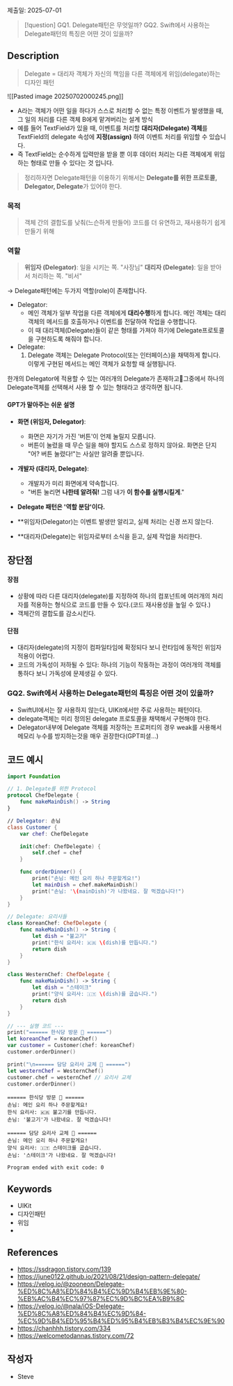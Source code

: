 제출일: 2025-07-01

>[!question]
>GQ1. Delegate패턴은 무엇일까?
>GQ2. Swift에서 사용하는 Delegate패턴의 특징은 어떤 것이 있을까?
## Description
> Delegate = 대리자
> 객체가 자신의 책임을 다른 객체에게 위임(delegate)하는 디자인 패턴

![[Pasted image 20250702000245.png]]
- A라는 객체가 어떤 일을 하다가 스스로 처리할 수 없는 특정 이벤트가 발생했을 때, 그 일의 처리를 다른 객체 B에게 맡겨버리는 설계 방식
- 예를 들어 TextField가 있을 때, 이벤트를 처리할 **대리자(Delegate) 객체**를 
  TextField의 delegate 속성에 **지정(assign)** 하여 이벤트 처리를 위임할 수 있습니다.
- 즉 TextField는 순수하게 입력만을 받을 뿐 이후 데이터 처리는 다른 객체에게 위임하는 형태로 만들 수 있다는 것 입니다.

> 정리하자면 Delegate패턴을 이용하기 위해서는 **Delegate를 위한 프로토콜, Delegator, Delegate**가 있어야 한다.

### 목적
> 객체 간의 결합도를 낮춰(느슨하게 만들어) 코드를 더 유연하고, 재사용하기 쉽게 만들기 위해

### 역할
> **위임자 (Delegator)**: 일을 시키는 쪽. "사장님"
> **대리자 (Delegate)**: 일을 받아서 처리하는 쪽. "비서"

-> Delegate패턴에는 두가지 역할(role)이 존재합니다.

- Delegator: 
	-  메인 객체가 일부 작업을 다른 객체에게 **대리수행**하게 합니다.
	   메인 객체는 대리 객체의 메서드를 호출하거나 이벤트를 전달하여 작업을 수행합니다.
	- 이 때 대리객체(Delegate)들이 같은 형태를 가져야 하기에 Delegate프로토콜을 구현하도록 해줘야 합니다.
- Delegate: 
	1. Delegate 객체는 Delegate Protocol(또는 인터페이스)을 채택하게 합니다.
	   이렇게 구현된 메서드는 메인 객체가 요청할 때 실행됩니다.

한개의 Delegator에 적용할 수 있는 여러개의 Delegate가 존재하고그중에서 하나의 Delegate객체를  선택해서 사용 할 수 있는 형태라고 생각하면 됩니다.

#### GPT가 말아주는 쉬운 설명
- **화면 (위임자, Delegator)**: 
	- 화면은 자기가 가진 '버튼'이 언제 눌릴지 모릅니다. 
	- 버튼이 눌렸을 때 무슨 일을 해야 할지도 스스로 정하지 않아요. 화면은 단지 "어? 버튼 눌렸다!"는 사실만 알려줄 뿐입니다.
- **개발자 (대리자, Delegate)**: 
	- 개발자가 미리 화면에게 약속합니다. 
	- "버튼 눌리면 **나한테 알려줘!** 그럼 내가 **이 함수를 실행시킬게**."
	
- **Delegate 패턴은 '역할 분담'이다.**
- **위임자(Delegator)는 이벤트 발생만 알리고, 실제 처리는 신경 쓰지 않는다.
- **대리자(Delegate)는 위임자로부터 소식을 듣고, 실제 작업을 처리한다.

## 장단점
#### 장점
- 상황에 따라 다른 대리자(delegate)를 지정하여 하나의 컴포넌트에 여러개의 처리자를 적용하는 형식으로 코드를 만들 수 있다.(코드 재사용성을 높일 수 있다.)
- 객체간의 결합도를 감소시킨다.

#### 단점
- 대리자(delegate)의 지정이 컴파일타임에 확정되다 보니 런타임에 동적인 위임자 적용이 어렵다.
- 코드의 가독성이 저하될 수 있다: 하나의 기능이 작동하는 과정이 여러개의 객체를 통하다 보니 가독성에 문제생길 수 있다.

### GQ2. Swift에서 사용하는 Delegate패턴의 특징은 어떤 것이 있을까?
- SwiftUI에서는 잘 사용하지 않는다, UIKit에서만 주로 사용하는 패턴이다.
- delegate객체는 미리 정의된 delegate 프로토콜을 채택해서 구현해야 한다.
- Delegator내부에 Delegate 객체를 저장하는 프로퍼티의 경우 weak를 사용해서 메모리 누수를 방지하는것을 매우 권장한다(GPT피셜...)

## 코드 예시
~~~ swift
import Foundation

// 1. Delegate를 위한 Protocol
protocol ChefDelegate {
    func makeMainDish() -> String
}

// Delegator: 손님
class Customer {
    var chef: ChefDelegate

    init(chef: ChefDelegate) {
        self.chef = chef
    }

    func orderDinner() {
        print("손님: 메인 요리 하나 주문할게요!")
        let mainDish = chef.makeMainDish()
        print("손님: '\(mainDish)'가 나왔네요. 잘 먹겠습니다!")
    }
}

// Delegate: 요리사들
class KoreanChef: ChefDelegate {
    func makeMainDish() -> String {
        let dish = "불고기"
        print("한식 요리사: 🇰🇷 \(dish)를 만듭니다.")
        return dish
    }
}

class WesternChef: ChefDelegate {
    func makeMainDish() -> String {
        let dish = "스테이크"
        print("양식 요리사: 🇮🇹 \(dish)를 굽습니다.")
        return dish
    }
}

// --- 실행 코드 ---
print("====== 한식당 방문 🍚 ======")
let koreanChef = KoreanChef()
var customer = Customer(chef: koreanChef)
customer.orderDinner()

print("\n====== 담당 요리사 교체 🍝 ======")
let westernChef = WesternChef()
customer.chef = westernChef // 요리사 교체
customer.orderDinner()
~~~

~~~
====== 한식당 방문 🍚 ======
손님: 메인 요리 하나 주문할게요!
한식 요리사: 🇰🇷 불고기를 만듭니다.
손님: '불고기'가 나왔네요. 잘 먹겠습니다!  

====== 담당 요리사 교체 🍝 ======
손님: 메인 요리 하나 주문할게요!
양식 요리사: 🇮🇹 스테이크를 굽습니다.
손님: '스테이크'가 나왔네요. 잘 먹겠습니다!

Program ended with exit code: 0
~~~

## Keywords
- UIKit
- 디자인패턴
- 위임
- 



## References
- https://ssdragon.tistory.com/139
- https://june0122.github.io/2021/08/21/design-pattern-delegate/
- https://velog.io/@zooneon/Delegate-%ED%8C%A8%ED%84%B4%EC%9D%B4%EB%9E%80-%EB%AC%B4%EC%97%87%EC%9D%BC%EA%B9%8C
- https://velog.io/@nala/iOS-Delegate-%ED%8C%A8%ED%84%B4%EC%9D%84-%EC%9D%B4%ED%95%B4%ED%95%B4%EB%B3%B4%EC%9E%90
- https://chanhhh.tistory.com/334
- https://welcometodannas.tistory.com/72




## 작성자
- Steve

